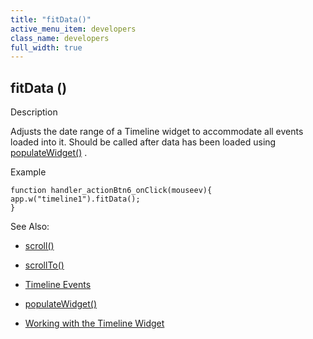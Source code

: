 ```yaml
---
title: "fitData()"
active_menu_item: developers
class_name: developers
full_width: true
---
```



## fitData ()

Description

Adjusts the date range of a Timeline widget to accommodate all events loaded into it. Should be called after data has been loaded using [populateWidget()](../../widget-data-state-manipulation/populatewidget()/index) .

Example

    function handler_actionBtn6_onClick(mouseev){
    app.w("timeline1").fitData();
    }
   

See Also:

 - [scroll()](scroll)

 - [scrollTo()](../../useful-browser-functions/scrollto)

 - [Timeline Events](eventstimeline)

 - [populateWidget()](../../widget-data-state-manipulation/populatewidget()/index)

 - [Working with the Timeline Widget](../../../../product-guide/advanced-important-widgets/working-with-the-timeline-widget/index)

